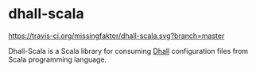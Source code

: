 # dhall-scala

https://travis-ci.org/missingfaktor/dhall-scala.svg?branch=master

Dhall-Scala is a Scala library for consuming [Dhall](https://github.com/Gabriel439/Haskell-Dhall-Library) configuration files from Scala programming language. 